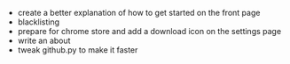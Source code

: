 - create a better explanation of how to get started on the front page
- blacklisting
- prepare for chrome store and add a download icon on the settings page
- write an about
- tweak github.py to make it faster
